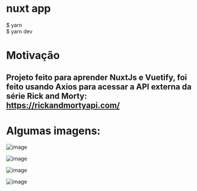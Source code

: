 # nuxt app
$ yarn <br>
$ yarn dev

# Motivação
## Projeto feito para aprender  NuxtJs e Vuetify, foi feito usando Axios para acessar a API externa da série Rick and Morty: https://rickandmortyapi.com/

# Algumas imagens: 


![image](https://user-images.githubusercontent.com/60307596/155532777-ca7df496-24a3-42dd-89db-96f26ffa1786.png)

![image](https://user-images.githubusercontent.com/60307596/155532862-a56dc2c9-3d2a-43a8-afa2-17cbd92c65e6.png)

![image](https://user-images.githubusercontent.com/60307596/155532725-4f8a6a41-7a2d-4cbc-8855-04d459c46b1d.png)

![image](https://user-images.githubusercontent.com/60307596/155532929-b6758cfd-eb81-4451-afbe-65dacc88dcfc.png)


